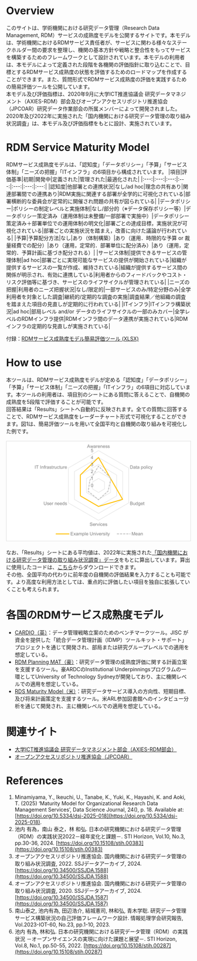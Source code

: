 # Overview
このサイトは、学術機関における研究データ管理（Research Data Management, RDM）サービスの成熟度モデルを公開するサイトです。本モデルは、学術機関におけるRDMサービス責任者が、サービスに関わる様々なステークホルダー間の要求を整理し、機関の基本方針や戦略と整合性をもってサービスを構築するためのフレームワークとして設計されています。本モデルの利用者は、本モデルによって定義された段階を各機関の評価指針に取り込むことで、目標とするRDMサービス成熟度の状態を評価するためのロードマップを作成することができます。また、質問形式でRDMサービス成熟度の評価を実践するための簡易評価ツールを公開しています。<br>
本モデル及び評価指標は、2020年9月に大学ICT推進協議会 研究データマネジメント（AXIES-RDM）部会及びオープンアクセスリポジトリ推進協会（JPCOAR）研究データ作業部会の所属メンバーによって開発されました。2020年及び2022年に実施された「国内機関における研究データ管理の取り組み状況調査」は、本モデル及び評価指標をもとに設計、実施されています。

# RDM Service Maturity Model
RDMサービス成熟度モデルは、「認知度」「データポリシー」「予算」「サービス体制」「ニーズの把握」「ITインフラ」の6項目から構成されています。
|項目|評価基準|初期|開発中|定義された|管理された|最適化された|
|:---:|:---:|:---:|:---:|:---:|:---:|:---:|
|認知度|他部署との連携状況|なし/ad hoc|理念の共有あり|関連部署間での連携あり|RDM実施に関連する部署が全学的に可視化されている|部署横断的な委員会が定常的に開催され問題の共有が図られている|
|データポリシー|ポリシーの制定レベルと実施体制|なし/部分的（※データ保存ポリシー等）|データポリシー策定済み（運用体制は未整備/一部部署で実施中）|データポリシー策定済み＋部署単位での運用体制の明文化|部署ごとの達成目標，実施状況が可視化されている|部署ごとの実施状況を踏まえ，改善に向けた議論が行われている|
|予算|予算配分方法|なし|あり（体制構築）|あり（運用．時限的な予算 or 裁量経費での配分）|あり（運用，定常的．部署単位に配分済み）|あり（運用，定常的．予算計画に基づき配分される）|
|サービス体制|提供できるサービスの管理体制|ad hoc|部署ごとに実現可能なサービスの提供が開始されている|組織が提供するサービスの一覧が作成、維持されている|組織が提供するサービス間の関係が明示され、有効に連携している|利用者からのフィードバックやコスト・リスク評価等に基づき、サービスのライフサイクルが管理されている|
|ニーズの把握|利用者のニーズ把握状況|なし/限定的|一部サービスのみ/特定分野のみ|全学利用者を対象とした調査|継続的/定期的な調査の実施|調査結果／他組織の調査を踏まえた項目の見直しが定期的に行われている|
|ITインフラ|ITインフラ構築状況|ad hoc|部局レベル and/or データのライフサイクルの一部のみカバー|全学レベルのRDMインフラ提供|RDMインフラ間のデータ連携が実施されている|RDMインフラの定期的な見直しが実施されている|

付録：[RDMサービス成熟度モデル簡易評価ツール (XLSX)](tools/RDMS_maturity_evaluation.xlsx)

# How to use
本ツールは、RDMサービス成熟度モデルが定める「認知度」「データポリシー」「予算」「サービス体制」「ニーズの把握」「ITインフラ」の6項目に対応しています。本ツールの利用者は、項目別のシートにある質問に答えることで、自機関の成熟度を5段階で評価することが可能です。<br>
回答結果は「Results」シートへ自動的に反映されます。全ての質問に回答することで、RDMサービス成熟度をレーダーチャート形式で可視化することができます。図1は、簡易評価ツールを用いて全国平均と自機関の取り組みを可視化した例です。<br><br>
<img src="https://github.com/y-minamiyama/RDMS-maturity-model/blob/2084361e17765efab51edb4ce076346166851950/images/RDMS_maturity_example.png" title="図1"><br><br>
なお、「Results」シートにある平均値は、2022年に実施された[「国内機関における研究データ管理の取り組み状況調査」データ](https://ssjda.iss.u-tokyo.ac.jp/Direct/gaiyo.php?lang=jpn&eid=1588)をもとに算出しています。算出に使用したコードは、[こちら](tools/RDMS_maturity_calculation.ipynb)からダウンロードできます。<br>
その他、全国平均の代わりに前年度の自機関の評価結果を入力することも可能です。より高度な利用方法としては、重点的に評価したい項目を独自に拡張していくことも考えられます。

# 各国のRDMサービス成熟度モデル
- [CARDIO（英）](https://www.dcc.ac.uk/resources/tools/cardio)：データ管理戦略立案のためのベンチマークツール。JISC が資金を提供した「統合データ管理計画（IDMP）ツールキット・サポート」プロジェクトを通じて開発され、部局または研究グループレベルでの適用を想定している。
- [RDM Planning MAT（豪）](https://doi.org/10.26195/xv24-cr59)：研究データ管理の成熟度評価に関する計画立案を支援するツール。豪ARDCのInstitutional Underpinningsプログラムの一環としてUniversity of Technology Sydneyが開発しており、主に機関レベルでの適用を想定している。
- [RDS Maturity Model（米）](https://doi.org/10.14288/1.0343479)：研究データサービス導入の方向性、短期目標、及び将来計画策定を支援するツール。米ARL参加図書館へのインタビュー分析を通じて開発され、主に機関レベルでの適用を想定している。

# 関連サイト
- [大学ICT推進協議会 研究データマネジメント部会（AXIES-RDM部会）](https://rdm.axies.jp/)
- [オープンアクセスリポジトリ推進協会（JPCOAR）](https://jpcoar.repo.nii.ac.jp/)

# References
1. Minamiyama, Y., Ikeuchi, U., Tanabe, K., Yuki, K., Hayashi, K. and Aoki, T. (2025) ‘Maturity Model for Organizational Research Data Management Services’, Data Science Journal, 24(), p. 18. Available at: [https://doi.org/10.5334/dsj-2025-018](https://doi.org/10.5334/dsj-2025-018).
2. 池内 有為，南山 泰之，林 和弘. 日本の研究機関における研究データ管理（RDM）の実践状況2022－経年変化と課題－. STI Horizon, Vol.10, No.3, pp.30-36, 2024. [https://doi.org/10.15108/stih.00383](https://doi.org/10.15108/stih.00383)
3. オープンアクセスリポジトリ推進協会. 国内機関における研究データ管理の取り組み状況調査, 2022. SSJデータアーカイブ, 2024. [https://doi.org/10.34500/SSJDA.1588](https://doi.org/10.34500/SSJDA.1588)
4. オープンアクセスリポジトリ推進協会. 国内機関における研究データ管理の取り組み状況調査, 2020. SSJデータアーカイブ, 2024. [https://doi.org/10.34500/SSJDA.1587](https://doi.org/10.34500/SSJDA.1587)
5. 南山泰之, 池内有為, 田辺浩介, 結城憲司, 林和弘, 青木学聡. 研究データ管理サービス構築状況の自己評価フレームワーク設計. 情報処理学会研究報告, Vol.2023-IOT-60, No.23, pp.1-10, 2023.
6. 池内 有為, 林和弘. 日本の研究機関における研究データ管理（RDM）の実践状況 －オープンサイエンスの実現に向けた課題と展望－. STI Horizon, Vol.8, No.1, pp.50-55, 2022. [https://doi.org/10.15108/stih.00287](https://doi.org/10.15108/stih.00287)
